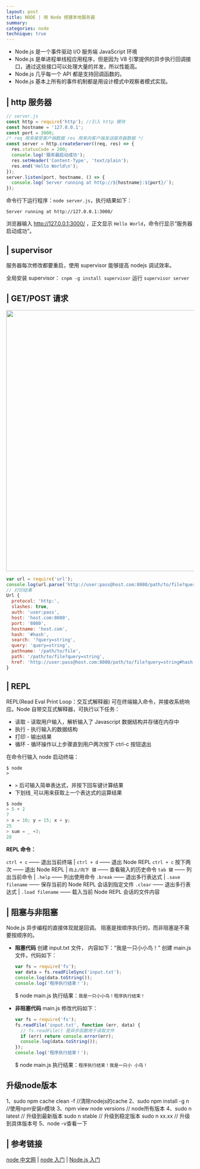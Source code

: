 ```yaml
---
layout: post
title: NODE | 用 Node 搭建本地服务器
summary:
categories: node
technique: true
---
```


- Node.js 是一个事件驱动 I/O 服务端 JavaScript 环境
- Node.js 是单进程单线程应用程序，但是因为 V8 引擎提供的异步执行回调接口，通过这些接口可以处理大量的并发，所以性能高。
- Node.js 几乎每一个 API 都是支持回调函数的。
- Node.js 基本上所有的事件机制都是用设计模式中观察者模式实现。

## | http 服务器

```javascript
// server.js
const http = require('http'); //引入 http 模块
const hostname = '127.0.0.1';
const port = 3000;
/* req 用来接受客户端数据 res 用来向客户端发送服务器数据 */
const server = http.createServer((req, res) => {
  res.statusCode = 200;
  console.log('服务器启动成功');
  res.setHeader('Content-Type', 'text/plain');
  res.end('Hello World\n');
});
server.listen(port, hostname, () => {
  console.log(`Server running at http://${hostname}:${port}/`);
});
```

命令行下运行程序：`node server.js`，执行结果如下：

```
Server running at http://127.0.0.1:3000/
```

浏览器输入 http://127.0.0.1:3000/ ，正文显示 `Hello World`，命令行显示“服务器启动成功”。

## | supervisor

服务器每次修改都要重启，使用 supervisor 能够提高 nodejs 调试效率。

全局安装 supervisor： `cnpm -g install supervisor`
运行 `supervisor server`

## | GET/POST 请求

<img src="https://raw.githubusercontent.com/Selenamona/Selenamona.github.io/master/assets/images/node-http.png" width="700"/>

```javascript
var url = require('url');
console.log(url.parse('http://user:pass@host.com:8080/path/to/file?query=string#hash'));
// 打印结果
Url {
  protocol: 'http:',
  slashes: true,
  auth: 'user:pass',
  host: 'host.com:8080',
  port: '8080',
  hostname: 'host.com',
  hash: '#hash',
  search: '?query=string',
  query: 'query=string',
  pathname: '/path/to/file',
  path: '/path/to/file?query=string',
  href: 'http://user:pass@host.com:8080/path/to/file?query=string#hash'
}
```

## | REPL

REPL(Read Eval Print Loop：交互式解释器) 可在终端输入命令，并接收系统响应。Node 自带交互式解释器，可执行以下任务：

- 读取 - 读取用户输入，解析输入了 Javascript 数据结构并存储在内存中
- 执行 - 执行输入的数据结构
- 打印 - 输出结果
- 循环 - 循环操作以上步骤直到用户两次按下 ctrl-c 按钮退出

在命令行输入 node 启动终端：

```
$ node
>
```

- `>` 后可输入简单表达式，并按下回车键计算结果
- 下划线`_`可以用来获取上一个表达式的运算结果

```javascript
$ node
> 5 + 2
7
> x = 10; y = 15; x + y;
25
> sum = _ +3;
28
```

**REPL 命令：**

`ctrl + c` —— 退出当前终端 | `ctrl + d` —— 退出 Node REPL
`ctrl + c` 按下两次 —— 退出 Node REPL | `向上/向下 键` —— 查看输入的历史命令
`tab 键` —— 列出当前命令 | `.help` —— 列出使用命令
`.break` —— 退出多行表达式 | `.save filename` —— 保存当前的 Node REPL 会话到指定文件
`.clear` —— 退出多行表达式 | `.load filename` —— 载入当前 Node REPL 会话的文件内容

## | 阻塞与非阻塞

Node.js 异步编程的直接体现就是回调。
阻塞是按顺序执行的，而非阻塞是不需要按顺序的。

- **阻塞代码**
  创建 input.txt 文件， 内容如下：“我是一只小小鸟！”
  创建 main.js 文件，代码如下：

  ```javascript
  var fs = require('fs');
  var data = fs.readFileSync('input.txt');
  console.log(data.toString());
  console.log('程序执行结束！');
  ```

  \$ node main.js 执行结果：`我是一只小小鸟！程序执行结束！`

- **非阻塞代码**
  main.js 修改代码如下：

  ```javascript
  var fs = require('fs');
  fs.readFile('input.txt', function (err, data) {
    // fs.readFile() 是异步函数用于读取文件
    if (err) return console.error(err);
    console.log(data.toString());
  });
  console.log('程序执行结束！');
  ```

  \$ node main.js 执行结果：`程序执行结束！我是一只小 小鸟！`

## 升级node版本
1、sudo npm cache clean -f //清除nodejs的cache
2、sudo npm install -g n //使用npm安装n模块
3、npm view node versions // node所有版本
4、sudo n latest // 升级到最新版本 sudo n stable // 升级到稳定版本 sudo n xx.xx // 升级到具体版本号
5、node -v查看一下

## | 参考链接

[node 中文网](http://nodejs.cn/) | [node 入门](https://www.nodebeginner.org/index-zh-cn.html) | [Node.js 入门](https://cnodejs.org/getstart)
